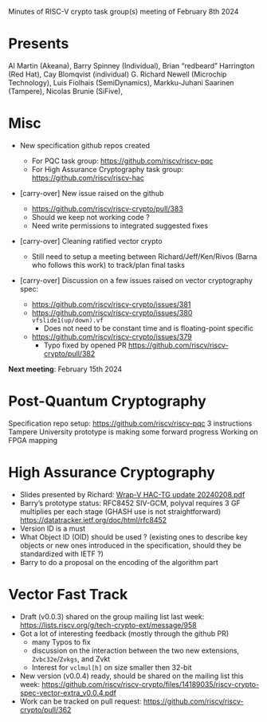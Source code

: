 Minutes of RISC-V crypto task group(s) meeting of February 8th 2024


# Presents

Al Martin (Akeana),
Barry Spinney (Individual),
Brian “redbeard” Harrington (Red Hat),
Cay Blomqvist (individual)
G. Richard Newell (Microchip Technology),
Luis Fiolhais (SemiDynamics),
Markku-Juhani Saarinen (Tampere),
Nicolas Brunie (SiFive),


# Misc

- New specification github repos created
    - For PQC task group: https://github.com/riscv/riscv-pqc
    - For High Assurance Cryptography task group: https://github.com/riscv/riscv-hac
- [carry-over] New issue raised on the github
    - https://github.com/riscv/riscv-crypto/pull/383
    - Should we keep not working code ?
    - Need write permissions to integrated suggested fixes

- [carry-over] Cleaning ratified vector crypto
    - Still need to setup a meeting between Richard/Jeff/Ken/Rivos (Barna who follows this work) to track/plan final tasks

- [carry-over] Discussion on a few issues raised on vector cryptography spec:
    - https://github.com/riscv/riscv-crypto/issues/381
    - https://github.com/riscv/riscv-crypto/issues/380 `vfslide1(up/down).vf`
        - Does not need to be constant time and is floating-point specific
    - https://github.com/riscv/riscv-crypto/issues/379 
        - Typo fixed by opened PR https://github.com/riscv/riscv-crypto/pull/382


**Next meeting**: February 15th 2024

# Post-Quantum Cryptography


Specification repo setup: https://github.com/riscv/riscv-pqc
3 instructions
Tampere University prototype is making some forward progress
Working on FPGA mapping

# High Assurance Cryptography 


- Slides presented by Richard: [Wrap-V HAC-TG update 20240208.pdf](https://github.com/riscv-admin/post-quantum-cryptography/files/14225544/Wrap-V.HAC-TG.update.20240208.pdf)
- Barry’s prototype status: RFC8452 SIV-GCM, polyval requires 3 GF multiplies per each stage (GHASH use is not straightforward) https://datatracker.ietf.org/doc/html/rfc8452
- Version ID is a must
- What Object ID (OID) should be used ? (existing ones to describe key objects or new ones introduced in the specification, should they be standardized with IETF ?)
- Barry to do a proposal on the encoding of the algorithm part



# Vector Fast Track 

- Draft (v0.0.3) shared on the group mailing list last week: https://lists.riscv.org/g/tech-crypto-ext/message/958
- Got a lot of interesting feedback (mostly through the github PR)
    - many Typos to fix
    - discussion on the interaction between the two new extensions, `Zvbc32e`/`Zvkgs`, and Zvkt
    - Interest for `vclmul[h]` on size smaller then 32-bit
- New version (v0.0.4) ready, should be shared on the mailing list this week: https://github.com/riscv/riscv-crypto/files/14189035/riscv-crypto-spec-vector-extra_v0.0.4.pdf
- Work can be tracked on pull request: https://github.com/riscv/riscv-crypto/pull/362

